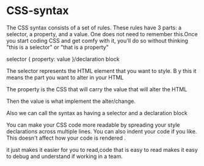 # CSS-syntax
The CSS syntax consists of a set of rules. These rules have 3 parts: a selector, a property, and a value. One does not need to remember this.Once you start coding CSS and get comfy with it, you'll do so without thinking "this is a selector" or "that is a property"

selector { property: value }/declaration block

The selector represents the HTML element that you want to style. B y this it means the part you want to alter in your HTML

The property is the CSS that will carry the value that will alter the HTML

Then the value is what implement the alter/change.

Also we can call the syntax as having a selector and a declaration block

You can make your CSS code more readable by spreading your style declarations across multiple lines. You can also indent your code if you like. This doesn't affect how your code is rendered .

it just makes it easier for you to read,code that is easy to read makes it easy to debug and understand if working in a team.
